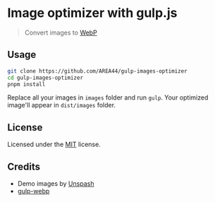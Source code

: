 # Image optimizer with gulp.js

> Convert images to [WebP](https://developers.google.com/speed/webp)

## Usage

```bash
git clone https://github.com/AREA44/gulp-images-optimizer
cd gulp-images-optimizer
pnpm install
```

Replace all your images in `images` folder and run `gulp`. Your optimized image'll appear in `dist/images` folder.

## License

Licensed under the [MIT](LICENSE) license.

## Credits

- Demo images by [Unspash](https://unsplash.com)
- [gulp-webp](https://github.com/sindresorhus/gulp-webp)
